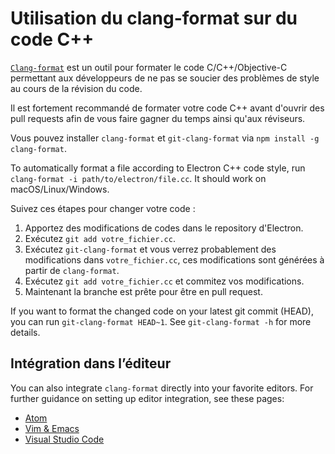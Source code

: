 # Utilisation du clang-format sur du code C++

[`Clang-format`](https://clang.llvm.org/docs/ClangFormat.html) est un outil pour formater le code C/C++/Objective-C permettant aux développeurs de ne pas se soucier des problèmes de style au cours de la révision du code.

Il est fortement recommandé de formater votre code C++ avant d'ouvrir des pull requests afin de vous faire gagner du temps ainsi qu'aux réviseurs.

Vous pouvez installer `clang-format` et `git-clang-format` via `npm install -g clang-format`.

To automatically format a file according to Electron C++ code style, run `clang-format -i path/to/electron/file.cc`. It should work on macOS/Linux/Windows.

Suivez ces étapes pour changer votre code :

1. Apportez des modifications de codes dans le repository d'Electron.
2. Exécutez `git add votre_fichier.cc`.
3. Exécutez `git-clang-format` et vous verrez probablement des modifications dans `votre_fichier.cc`, ces modifications sont générées à partir de `clang-format`.
4. Exécutez `git add votre_fichier.cc` et commitez vos modifications.
5. Maintenant la branche est prête pour être en pull request.

If you want to format the changed code on your latest git commit (HEAD), you can run `git-clang-format HEAD~1`. See `git-clang-format -h` for more details.

## Intégration dans l’éditeur

You can also integrate `clang-format` directly into your favorite editors. For further guidance on setting up editor integration, see these pages:

* [Atom](https://atom.io/packages/clang-format)
* [Vim & Emacs](https://clang.llvm.org/docs/ClangFormat.html#vim-integration)
* [Visual Studio Code](https://marketplace.visualstudio.com/items?itemName=xaver.clang-format)

